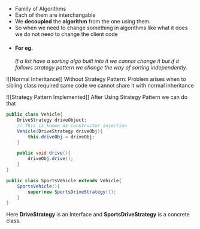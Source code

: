 - Family of Algorithms
- Each of them are interchangable
- We **decoupled** the **algorithm** from the one using them.
- So when we need to change something in algorithms like what it does we do not need to change the client code
- #### For eg.
	 _If a  list have a sorting algo built into it we cannot change it but if it follows strategy pattern we change the way of sorting independently._	

![[Normal Inheritance]]
Without Strategy Pattern: Problem arises when to sibling class required same code we cannot share it with normal inheritance

![[Strategy Pattern Implemented]]
After Using Strategy Pattern we can do that

```java
public class Vehicle{
	DriveStrategy driveObject;
	// This is known as constructor injection
	Vehicle(DriveStrategy driveObj){
		this.driveObj = driveObj;
	}

	public void drive(){
		driveObj.drive();
	}
}
```

```java
public class SportsVehicle extends Vehicle{
	SportsVehicle(){
		super(new SportsDriveStrategy());
	}
}
```
Here **DriveStrategy** is an Interface and **SportsDriveStrategy** is a concrete class.